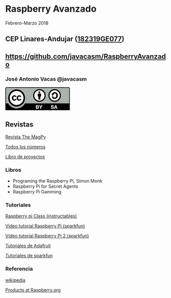 # Raspberry Avanzado

Febrero-Marzo 2018

## CEP Linares-Andujar ([182319GE077](https://www.juntadeandalucia.es/educacion/secretariavirtual/consultaCEP/actividad/182319GE077/))

## https://github.com/javacasm/RaspberryAvanzado

### José Antonio Vacas @javacasm

![CC](./images/Licencia_CC.png)

## Revistas

[Revista The MagPy](https://www.raspberrypi.org/magpi/)

[Todos los números](https://www.raspberrypi.org/magpi/issues/)

[Libro de proyectos](https://www.raspberrypi.org/magpi/raspberry-pi-projects-book-2/)


### Libros

* Programing the Raspberry Pi, Simon Monk
* Raspberry Pi for Secret Agents
* Raspberry Pi Gamming


### Tutoriales

[Raspberry pi Class (instructables)](http://www.instructables.com/class/Raspberry-Pi-Class/?utm_source=newsletter&utm_medium=email)

[Vídeo tutorial Raspberry Pi (sparkfun)](https://www.youtube.com/watch?v=b6h95jNWg1g)

[Vídeo tutorial Raspberry Pi 2 (sparkfun)](https://www.youtube.com/watch?v=jmPgdcec53s)

[Tutoriales de Adafruit](https://learn.adafruit.com/search?q=raspberry)

[Tutoriales de sparkfun](https://www.sparkfun.com/search/results?term=raspberry)

### Referencia

[wikipedia](https://en.wikipedia.org/wiki/Raspberry_Pi)

[Products at Raspberry.org](https://www.raspberrypi.org/products/ )

